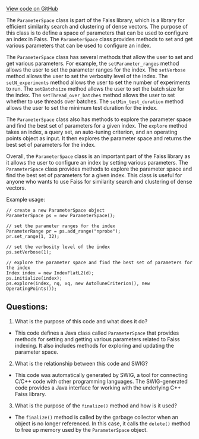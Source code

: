 [View code on GitHub](https://github.com/misbahsy/the-algorithm/ann/src/main/java/com/twitter/ann/faiss/swig/ParameterSpace.java)

The `ParameterSpace` class is part of the Faiss library, which is a library for efficient similarity search and clustering of dense vectors. The purpose of this class is to define a space of parameters that can be used to configure an index in Faiss. The `ParameterSpace` class provides methods to set and get various parameters that can be used to configure an index. 

The `ParameterSpace` class has several methods that allow the user to set and get various parameters. For example, the `setParameter_ranges` method allows the user to set the parameter ranges for the index. The `setVerbose` method allows the user to set the verbosity level of the index. The `setN_experiments` method allows the user to set the number of experiments to run. The `setBatchsize` method allows the user to set the batch size for the index. The `setThread_over_batches` method allows the user to set whether to use threads over batches. The `setMin_test_duration` method allows the user to set the minimum test duration for the index.

The `ParameterSpace` class also has methods to explore the parameter space and find the best set of parameters for a given index. The `explore` method takes an index, a query set, an auto-tuning criterion, and an operating points object as input. It then explores the parameter space and returns the best set of parameters for the index.

Overall, the `ParameterSpace` class is an important part of the Faiss library as it allows the user to configure an index by setting various parameters. The `ParameterSpace` class provides methods to explore the parameter space and find the best set of parameters for a given index. This class is useful for anyone who wants to use Faiss for similarity search and clustering of dense vectors. 

Example usage:

```
// create a new ParameterSpace object
ParameterSpace ps = new ParameterSpace();

// set the parameter ranges for the index
ParameterRange pr = ps.add_range("nprobe");
pr.set_range(1, 32);

// set the verbosity level of the index
ps.setVerbose(1);

// explore the parameter space and find the best set of parameters for the index
Index index = new IndexFlatL2(d);
ps.initialize(index);
ps.explore(index, nq, xq, new AutoTuneCriterion(), new OperatingPoints());
```
## Questions: 
 1. What is the purpose of this code and what does it do?
- This code defines a Java class called `ParameterSpace` that provides methods for setting and getting various parameters related to Faiss indexing. It also includes methods for exploring and updating the parameter space.

2. What is the relationship between this code and SWIG?
- This code was automatically generated by SWIG, a tool for connecting C/C++ code with other programming languages. The SWIG-generated code provides a Java interface for working with the underlying C++ Faiss library.

3. What is the purpose of the `finalize()` method and how is it used?
- The `finalize()` method is called by the garbage collector when an object is no longer referenced. In this case, it calls the `delete()` method to free up memory used by the `ParameterSpace` object.